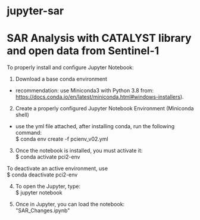 # jupyter-sar
<h1>SAR Analysis with CATALYST library and open data from Sentinel-1</h1>

To properly install and configure Jupyter Notebook:

1) Download a base conda environment
- recommendation: use Miniconda3 with Python 3.8 from: 
https://docs.conda.io/en/latest/miniconda.html#windows-installers). 

2) Create a properly configured Jupyter Notebook Environment (Miniconda shell)<br>
- use the yml file attached, after installing conda, run the following command:<br>
$ conda env create -f pcienv_v02.yml 

3) Once the notebook is installed, you must activate it:<br>
$ conda activate pci2-env

To deactivate an active environment, use<br>
$ conda deactivate pci2-env

4) To open the Jupyter, type:<br>
$ jupyter notebook

5) Once in Jupyter, you can load the notebook:<br>
"SAR_Changes.ipynb"
